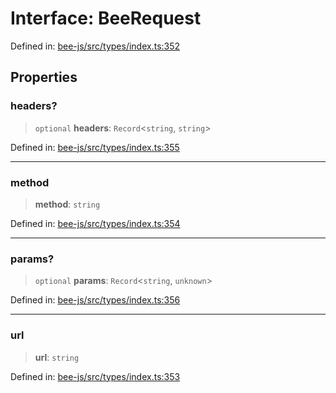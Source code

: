 # Interface: BeeRequest

Defined in: [bee-js/src/types/index.ts:352](https://github.com/ethersphere/bee-js/blob/3abbe2b1b264d6b586511a56e93badb2236bd09d/src/types/index.ts#L352)

## Properties

### headers?

> `optional` **headers**: `Record`\<`string`, `string`\>

Defined in: [bee-js/src/types/index.ts:355](https://github.com/ethersphere/bee-js/blob/3abbe2b1b264d6b586511a56e93badb2236bd09d/src/types/index.ts#L355)

***

### method

> **method**: `string`

Defined in: [bee-js/src/types/index.ts:354](https://github.com/ethersphere/bee-js/blob/3abbe2b1b264d6b586511a56e93badb2236bd09d/src/types/index.ts#L354)

***

### params?

> `optional` **params**: `Record`\<`string`, `unknown`\>

Defined in: [bee-js/src/types/index.ts:356](https://github.com/ethersphere/bee-js/blob/3abbe2b1b264d6b586511a56e93badb2236bd09d/src/types/index.ts#L356)

***

### url

> **url**: `string`

Defined in: [bee-js/src/types/index.ts:353](https://github.com/ethersphere/bee-js/blob/3abbe2b1b264d6b586511a56e93badb2236bd09d/src/types/index.ts#L353)
